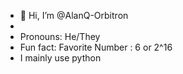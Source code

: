 - 👋 Hi, I’m @AlanQ-Orbitron
-  
-  Pronouns: He/They
-  Fun fact: Favorite Number : 6 or 2^16
-  I mainly use python
